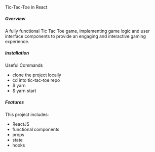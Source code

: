 Tic-Tac-Toe in React

##### Overview 
A fully functional Tic Tac Toe game, implementing game logic and user interface components to provide an engaging and interactive gaming experience. 

##### Installation

Useful Commands
- clone the project locally 
- cd into tic-tac-toe repo
- $ yarn
- $ yarn start


##### Features 
This project includes:
- ReactJS
- functional components
- props
- state
- hooks

